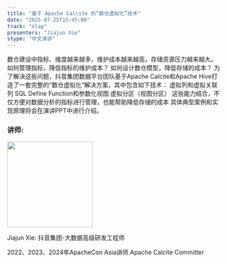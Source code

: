 ```yaml
---
title: "基于 Apache Calcite 的“数仓虚拟化”技术"
date: "2025-07-25T15:45:00"
track: "olap"
presenters: "Jiajun Xie"
stype: "中文演讲"
---
```


数仓建设中指标、维度越来越多，维护成本越来越高，存储资源压力越来越大。
如何管理指标，降低指标的维护成本？
如何设计数仓模型，降低存储的成本？
为了解决这些问题，抖音集团数据平台团队基于Apache Calcite和Apache Hive打造了一套完整的“数仓虚拟化”解决方案，其中包含如下技术：
虚拟列和虚拟关联列
SQL Define Function和参数化视图
虚拟分区（视图分区）
这些能力结合，不仅方便对数据分析的指标进行管理，也能帮助降低存储的成本
具体典型案例和实现原理将会在演讲PPT中进行介绍。

### 讲师:

<img src="https://sessionize.com/image/0967-400o400o1-HcxPim85936bxfqTgxxkBt.jpg" width="200" /><br/>

Jiajun Xie: 抖音集团-大数据高级研发工程师

2022、2023、2024年ApacheCon Asia讲师
Apache Calcite Committer